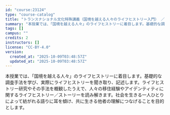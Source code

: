 ```yaml
---
id: "course:23124"
type: "course-catalog"
title: "トランスナショナル文化特殊講義（国境を越える人々のライフヒストリー入門） ／SPECIAL LECTURE ON TRANSNATIONAL STUDIES"
summary: "本授業では、「国境を越える人々」のライフヒストリーに着目します。基礎的な調査手法を学び、実際にライフヒストリーを聞き取り、記述します。ライフヒストリー研究やその手法を概観したうえで、人々の移住経験やアイデンティティに関するライフヒストリー／…"
tags: []
campus: ""
credits: 2
instructors: []
license: "CC-BY-4.0"
version:
  created_at: "2025-10-09T03:48:57Z"
  updated_at: "2025-10-09T03:48:57Z"
---
```

本授業では、「国境を越える人々」のライフヒストリーに着目します。基礎的な調査手法を学び、実際にライフヒストリーを聞き取り、記述します。ライフヒストリー研究やその手法を概観したうえで、人々の移住経験やアイデンティティに関するライフヒストリー／ストーリーを読み解きます。社会を生きる一人ひとりによって紡がれる語りに耳を傾け、共に生きる他者の理解につなげることを目的とします。
